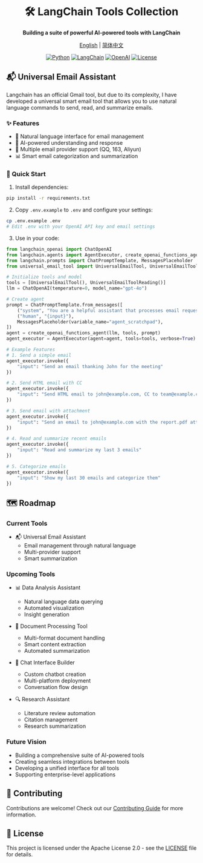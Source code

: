 <div align="center">

# 🛠️ LangChain Tools Collection

**Building a suite of powerful AI-powered tools with LangChain**

[English](README.md) | [简体中文](README_zh.md)

[![Python](https://img.shields.io/badge/Python-3.9%2B-blue?logo=python)](https://www.python.org)
[![LangChain](https://img.shields.io/badge/LangChain-0.3.13-green?logo=chainlink)](https://langchain.com)
[![OpenAI](https://img.shields.io/badge/OpenAI-GPT--4-orange?logo=openai)](https://openai.com)
[![License](https://img.shields.io/badge/License-Apache%202.0-yellow.svg)](https://opensource.org/licenses/Apache-2.0)

</div>

## 📬 Universal Email Assistant

Langchain has an official Gmail tool, but due to its complexity, I have developed a universal smart email tool that allows you to use natural language commands to send, read, and summarize emails.

### ✨ Features

- 🤖 Natural language interface for email management
- 🧠 AI-powered understanding and response
- 🚀 Multiple email provider support (QQ, 163, Aliyun)
- 📊 Smart email categorization and summarization

### 🚀 Quick Start

1. Install dependencies:
```bash
pip install -r requirements.txt
```

2. Copy `.env.example` to `.env` and configure your settings:
```bash
cp .env.example .env
# Edit .env with your OpenAI API key and email settings
```

3. Use in your code:
```python
from langchain_openai import ChatOpenAI
from langchain.agents import AgentExecutor, create_openai_functions_agent
from langchain.prompts import ChatPromptTemplate, MessagesPlaceholder
from universal_email_tool import UniversalEmailTool, UniversalEmailToolReading

# Initialize tools and model
tools = [UniversalEmailTool(), UniversalEmailToolReading()]
llm = ChatOpenAI(temperature=0, model_name="gpt-4o")

# Create agent
prompt = ChatPromptTemplate.from_messages([
    ("system", "You are a helpful assistant that processes email requests, read and summarize emails."),
    ("human", "{input}"),
    MessagesPlaceholder(variable_name="agent_scratchpad"),
])
agent = create_openai_functions_agent(llm, tools, prompt)
agent_executor = AgentExecutor(agent=agent, tools=tools, verbose=True)

# Example Features
# 1. Send a simple email
agent_executor.invoke({
    "input": "Send an email thanking John for the meeting"
})

# 2. Send HTML email with CC
agent_executor.invoke({
    "input": "Send HTML email to john@example.com, CC to team@example.com, with title 'Project Update'"
})

# 3. Send email with attachment
agent_executor.invoke({
    "input": "Send an email to john@example.com with the report.pdf attachment"
})

# 4. Read and summarize recent emails
agent_executor.invoke({
    "input": "Read and summarize my last 3 emails"
})

# 5. Categorize emails
agent_executor.invoke({
    "input": "Show my last 30 emails and categorize them"
})
```

## 🗺️ Roadmap

### Current Tools
- 📬 Universal Email Assistant
  - Email management through natural language
  - Multi-provider support
  - Smart summarization

### Upcoming Tools
- 📊 Data Analysis Assistant
  - Natural language data querying
  - Automated visualization
  - Insight generation

- 📝 Document Processing Tool
  - Multi-format document handling
  - Smart content extraction
  - Automated summarization

- 💬 Chat Interface Builder
  - Custom chatbot creation
  - Multi-platform deployment
  - Conversation flow design

- 🔍 Research Assistant
  - Literature review automation
  - Citation management
  - Research summarization

### Future Vision
- Building a comprehensive suite of AI-powered tools
- Creating seamless integrations between tools
- Developing a unified interface for all tools
- Supporting enterprise-level applications

## 🤝 Contributing

Contributions are welcome! Check out our [Contributing Guide](CONTRIBUTING.md) for more information.

## 📄 License

This project is licensed under the Apache License 2.0 - see the [LICENSE](LICENSE) file for details.
